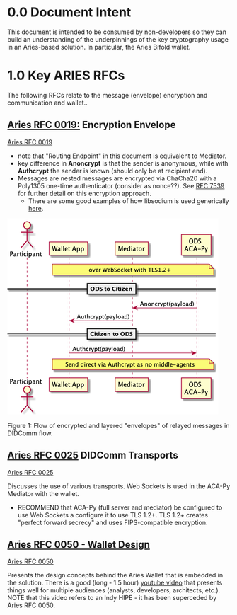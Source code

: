 # 0.0 Document Intent

This document is intended to be consumed by non-developers so they can build an understanding of the underpinnings of the key cryptography usage in an Aries-based solution. In particular, the Aries Bifold wallet.

# 1.0 Key ARIES RFCs

The following RFCs relate to the message (envelope) encryption and communication and wallet.. 

## [Aries RFC 0019:](https://github.com/hyperledger/aries-rfcs/blob/main/features/0019-encryption-envelope/README.md)  Encryption Envelope

[Aries RFC 0019](https://github.com/hyperledger/aries-rfcs/blob/main/features/0019-encryption-envelope/README.md)

* note that "Routing Endpoint" in this document is equivalent to Mediator.
* key difference in **Anoncrypt** is that the sender is anonymous, while with **Authcrypt** the sender is known (should only be at recipient end).
* Messages are nested messages are encrypted via ChaCha20 with a Poly1305 one-time authenticator (consider as nonce??). See [RFC 7539](https://datatracker.ietf.org/doc/html/rfc7539) for further detail on this encryption approach.
  * There are some good examples of how libsodium is used generically [here](https://libsodium.gitbook.io/doc/public-key_cryptography/authenticated_encryption). 

![AuthCryptAnonCrypt sequence diagram](diags/didcommencryption.png)

Figure 1: Flow of encrypted and layered "envelopes" of relayed messages in DIDComm flow. 


## [Aries RFC 0025](https://github.com/hyperledger/aries-rfcs/blob/main/features/0025-didcomm-transports/README.md) DIDComm Transports
[Aries RFC 0025](https://github.com/hyperledger/aries-rfcs/blob/main/features/0025-didcomm-transports/README.md)

Discusses the use of various transports. Web Sockets is used in the ACA-Py Mediator with the wallet.
  * RECOMMEND that ACA-Py (full server and mediator) be configured to use Web Sockets a configure it to use TLS 1.2+. TLS 1.2+ creates "perfect forward secrecy" and uses FIPS-compatible encryption.

## [Aries RFC 0050 - Wallet Design](https://github.com/hyperledger/aries-rfcs/blob/main/concepts/0050-wallets/README.md)
[Aries RFC 0050](https://github.com/hyperledger/aries-rfcs/blob/main/concepts/0050-wallets/README.md)

Presents the design concepts behind the Aries Wallet that is embedded in the solution. There is a good (long - 1.5 hour) [youtube video](https://youtu.be/Km4IoUdb3Lc) that presents things well for multiple audiences (analysts, developers, architects, etc.). NOTE that this video refers to an Indy HIPE - it has been superceded by Aries RFC 0050.
 
